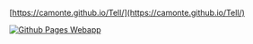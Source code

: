 [https://camonte.github.io/Tell/](https://camonte.github.io/Tell/)

[![Github Pages Webapp](https://github.com/Camonte/Tell/actions/workflows/deploy-webapp.yml/badge.svg)](https://github.com/Camonte/Tell/actions/workflows/deploy-webapp.yml)
